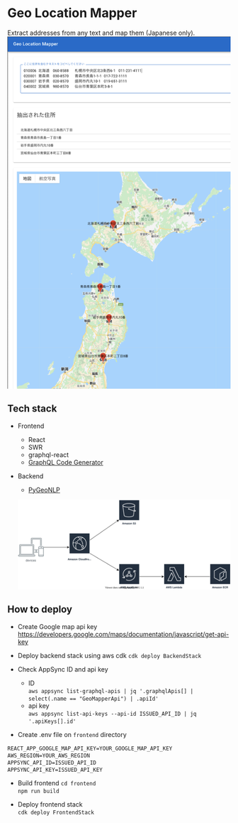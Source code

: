 # Geo Location Mapper

Extract addresses from any text and map them (Japanese only).
![](img/screenshot.png)

## Tech stack

- Frontend
  - React
  - SWR
  - graphql-react
  - [GraphQL Code Generator](https://www.graphql-code-generator.com/)
- Backend

  - [PyGeoNLP](https://geonlp.ex.nii.ac.jp/doc/pygeonlp/)

  ![](img/arch.svg)

## How to deploy

- Create Google map api key  
  https://developers.google.com/maps/documentation/javascript/get-api-key

- Deploy backend stack using aws cdk
  `cdk deploy BackendStack`

- Check AppSync ID and api key

  - ID  
    `aws appsync list-graphql-apis | jq '.graphqlApis[] | select(.name == "GeoMapperApi") | .apiId'`
  - api key  
    `aws appsync list-api-keys --api-id ISSUED_API_ID | jq '.apiKeys[].id'`

- Create .env file on `frontend` directory

```.env
REACT_APP_GOOGLE_MAP_API_KEY=YOUR_GOOGLE_MAP_API_KEY
AWS_REGION=YOUR_AWS_REGION
APPSYNC_API_ID=ISSUED_API_ID
APPSYNC_API_KEY=ISSUED_API_KEY
```

- Build frontend
  `cd frontend`  
  `npm run build`

- Deploy frontend stack  
  `cdk deploy FrontendStack`

